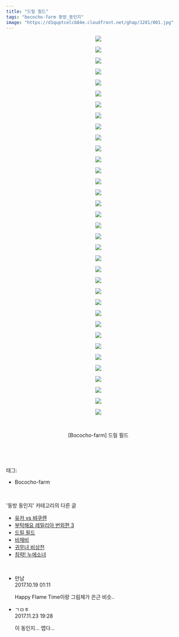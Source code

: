 ```yaml
---
title: "드릴 필드"
tags: "bococho-farm 동방_동인지"
image: "https://d1quptcelcb84e.cloudfront.net/ghap/1281/001.jpg"
---
```

<div class="article">
<p style="text-align: center; clear: none; float: none;"><img src="{{ site.imgserver8 }}/ghap/1281/001.jpg"/></p>
<p style="text-align: center; clear: none; float: none;"><img src="{{ site.imgserver8 }}/ghap/1281/002.jpg"/></p>
<p style="text-align: center; clear: none; float: none;"><img src="{{ site.imgserver8 }}/ghap/1281/003.jpg"/></p>
<p style="text-align: center; clear: none; float: none;"><img src="{{ site.imgserver8 }}/ghap/1281/004.jpg"/></p>
<p style="text-align: center; clear: none; float: none;"><img src="{{ site.imgserver8 }}/ghap/1281/005.jpg"/></p>
<p style="text-align: center; clear: none; float: none;"><img src="{{ site.imgserver8 }}/ghap/1281/006.jpg"/></p>
<p style="text-align: center; clear: none; float: none;"><img src="{{ site.imgserver8 }}/ghap/1281/007.jpg"/></p>
<p style="text-align: center; clear: none; float: none;"><img src="{{ site.imgserver8 }}/ghap/1281/008.jpg"/></p>
<p style="text-align: center; clear: none; float: none;"><img src="{{ site.imgserver8 }}/ghap/1281/009.jpg"/></p>
<p style="text-align: center; clear: none; float: none;"><img src="{{ site.imgserver8 }}/ghap/1281/010.jpg"/></p>
<p style="text-align: center; clear: none; float: none;"><img src="{{ site.imgserver8 }}/ghap/1281/011.jpg"/></p>
<p style="text-align: center; clear: none; float: none;"><img src="{{ site.imgserver8 }}/ghap/1281/012.jpg"/></p>
<p style="text-align: center; clear: none; float: none;"><img src="{{ site.imgserver8 }}/ghap/1281/013.jpg"/></p>
<p style="text-align: center; clear: none; float: none;"><img src="{{ site.imgserver8 }}/ghap/1281/014.jpg"/></p>
<p style="text-align: center; clear: none; float: none;"><img src="{{ site.imgserver8 }}/ghap/1281/015.jpg"/></p>
<p style="text-align: center; clear: none; float: none;"><img src="{{ site.imgserver8 }}/ghap/1281/016.jpg"/></p>
<p style="text-align: center; clear: none; float: none;"><img src="{{ site.imgserver8 }}/ghap/1281/017.jpg"/></p>
<p style="text-align: center; clear: none; float: none;"><img src="{{ site.imgserver8 }}/ghap/1281/018.jpg"/></p>
<p style="text-align: center; clear: none; float: none;"><img src="{{ site.imgserver8 }}/ghap/1281/019.jpg"/></p>
<p style="text-align: center; clear: none; float: none;"><img src="{{ site.imgserver8 }}/ghap/1281/020.jpg"/></p>
<p style="text-align: center; clear: none; float: none;"><img src="{{ site.imgserver8 }}/ghap/1281/021.jpg"/></p>
<p style="text-align: center; clear: none; float: none;"><img src="{{ site.imgserver8 }}/ghap/1281/022.jpg"/></p>
<p style="text-align: center; clear: none; float: none;"><img src="{{ site.imgserver8 }}/ghap/1281/023.jpg"/></p>
<p style="text-align: center; clear: none; float: none;"><img src="{{ site.imgserver8 }}/ghap/1281/024.jpg"/></p>
<p style="text-align: center; clear: none; float: none;"><img src="{{ site.imgserver8 }}/ghap/1281/025.jpg"/></p>
<p style="text-align: center; clear: none; float: none;"><img src="{{ site.imgserver8 }}/ghap/1281/026.jpg"/></p>
<p style="text-align: center; clear: none; float: none;"><img src="{{ site.imgserver8 }}/ghap/1281/027.jpg"/></p>
<p style="text-align: center; clear: none; float: none;"><img src="{{ site.imgserver8 }}/ghap/1281/028.jpg"/></p>
<p style="text-align: center; clear: none; float: none;"><img src="{{ site.imgserver8 }}/ghap/1281/029.jpg"/></p>
<p style="text-align: center; clear: none; float: none;"><img src="{{ site.imgserver8 }}/ghap/1281/030.jpg"/></p>
<p style="text-align: center; clear: none; float: none;"><img src="{{ site.imgserver8 }}/ghap/1281/031.jpg"/></p>
<p style="text-align: center; clear: none; float: none;"><img src="{{ site.imgserver8 }}/ghap/1281/032.jpg"/></p>
<p style="text-align: center; clear: none; float: none;"><img src="{{ site.imgserver8 }}/ghap/1281/033.jpg"/></p>
<p style="text-align: center; clear: none; float: none;"><img src="{{ site.imgserver8 }}/ghap/1281/034.jpg"/></p>
<p style="text-align: center; clear: none; float: none;"><img src="{{ site.imgserver8 }}/ghap/1281/035.jpg"/></p>
<p style="text-align: center; clear: none; float: none;"><br/></p>
<p style="text-align: center; clear: none; float: none;">[Bococho-farm] 드릴 필드</p>
<p><br/></p>
</div><br/>
<div class="tagTrail">
<p>태그: </p>
<ul>
<li>Bococho-farm</li>
</ul>
</div><br/>
<div class="another">
<p>'동방 동인지' 카테고리의 다른 글</p>
<ul>
<li><a href="/ghap_1283">유카 vs 뱌쿠렌</a></li>
<li><a href="/ghap_1282">부탁해요 레밀리아 번외편 3</a></li>
<li><a href="/ghap_1281">드릴 필드</a></li>
<li><a href="/ghap_1280">비채비</a></li>
<li><a href="/ghap_1279">귀무녀 비상천</a></li>
<li><a href="/ghap_1277">침략! 누에소녀</a></li>
</ul>
</div><br/>
<div class="cb_module cb_fluid">
<div class="cb_wrt cb_profile">
<div class="comment">
<ul>
<li class="cb_thumb_off" id="comment15108711">
<div class="cb_comment_area">
<div class="cb_info_area">
<div class="cb_section">
<span class="cb_nick_name">만남</span>
</div>
<div class="cb_section">
<span class="cb_date">2017.10.19 01:11 </span>
</div>
</div>
<div class="cb_dsc_comment">
<p class="cb_dsc">
											Happy Flame Time이랑 그림체가 은근 비슷..
										</p>
</div>
</div></li>
<li class="cb_thumb_off" id="comment15136157">
<div class="cb_comment_area">
<div class="cb_info_area">
<div class="cb_section">
<span class="cb_nick_name">ㄱㅁㅎ</span>
</div>
<div class="cb_section">
<span class="cb_date">2017.11.23 19:28 </span>
</div>
</div>
<div class="cb_dsc_comment">
<p class="cb_dsc">
											이 동인지... 맵다...
										</p>
</div>
</div></li>
</ul>
</div>
</div><!-- commentList close -->
</div><br/>
